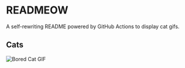 # READMEOW

A self-rewriting README powered by GitHub Actions to display cat gifs.

## Cats

![Bored Cat GIF](https://media0.giphy.com/media/v1.Y2lkPTlhY2QwMmRhZTBobWRsZDdzYXlvMms3a2E3NHJ1dmxvbDNmdXQ0ZGo2eHoxYmhodiZlcD12MV9naWZzX3NlYXJjaCZjdD1n/mlvseq9yvZhba/200.gif)

